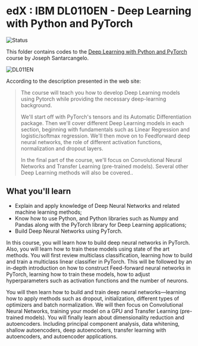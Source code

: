 # edX : IBM DL0110EN - Deep Learning with Python and PyTorch

![Status](https://img.shields.io/badge/Status-Finished-green.svg)

This folder contains codes to the [Deep Learning with Python and PyTorch](https://www.edx.org/course/deep-learning-with-python-and-pytorch) course by Joseph Santarcangelo. 

![DL011EN](https://prod-discovery.edx-cdn.org/media/course/image/17920e6b-e3ed-4819-8116-e48854e62cce-f78831c35d44.small.jpg)

According to the description presented in the web site:

> The course will teach you how to develop Deep Learning models using Pytorch while providing the necessary deep-learning background.
> 
> We'll start off with PyTorch's tensors and its Automatic Differentiation package. Then we'll cover different Deep Learning models in each section, beginning with fundamentals such as Linear Regression and logistic/softmax regression.
We'll then move on to Feedforward deep neural networks, the role of different activation functions, normalization and dropout layers.
> 
> In the final part of the course, we'll focus on Convolutional Neural Networks and Transfer Learning (pre-trained models). Several other Deep Learning methods will also be covered..


## What you'll learn
- Explain and apply knowledge of Deep Neural Networks and related machine learning methods;
- Know how to use Python, and Python libraries such as Numpy and Pandas along with the PyTorch library for Deep Learning applications;
- Build Deep Neural Networks using PyTorch.


In this course, you will learn how to build deep neural networks in PyTorch. Also, you will learn how to train these models using state of the art methods. You will first review multiclass classification, learning how to build and train a multiclass linear classifier in PyTorch. This will be followed by an in-depth introduction on how to construct Feed-forward neural networks in PyTorch, learning how to train these models, how to adjust hyperparameters such as activation functions and the number of neurons.

You will then learn how to build and train deep neural networks—learning how to apply methods such as dropout, initialization, different types of optimizers and batch normalization. We will then focus on Convolutional Neural Networks, training your model on a GPU and Transfer Learning (pre-trained models). You will finally learn about dimensionality reduction and autoencoders. Including principal component analysis, data whitening, shallow autoencoders, deep autoencoders, transfer learning with autoencoders, and autoencoder applications.
